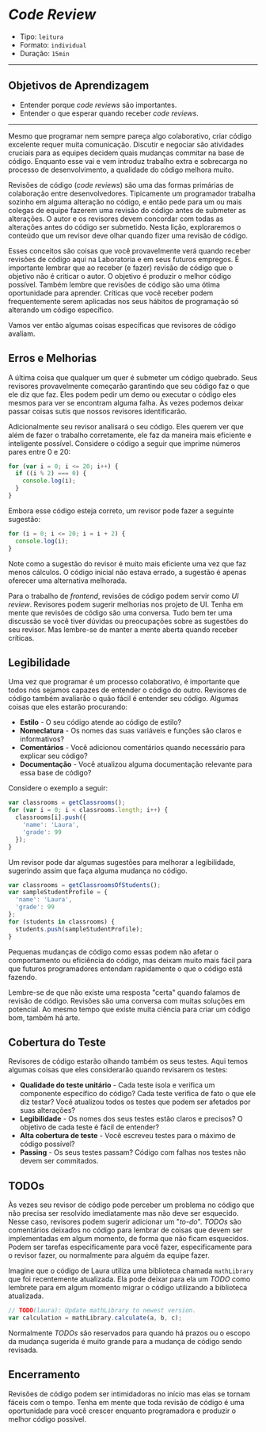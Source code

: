 # _Code Review_

- Tipo: `leitura`
- Formato: `individual`
- Duração: `15min`

***

## Objetivos de Aprendizagem

- Entender porque _code reviews_ são importantes.
- Entender o que esperar quando receber _code reviews_.

***

Mesmo que programar nem sempre pareça algo colaborativo, criar código excelente requer muita comunicação. Discutir e negociar são atividades cruciais para as equipes decidem quais mudanças commitar na base de código. Enquanto esse vai e vem introduz trabalho extra e sobrecarga no processo de desenvolvimento, a qualidade do código melhora muito.

Revisões de código (_code reviews_) são uma das formas primárias de colaboração entre desenvolvedores. Tipicamente um programador trabalha sozinho em alguma alteração no código, e então pede para um ou mais colegas de equipe fazerem uma revisão do código antes de submeter as alterações. O autor e os revisores devem concordar com todas as alterações antes do código ser submetido. Nesta lição, exploraremos o conteúdo que um revisor deve olhar quando fizer uma revisão de código.

Esses conceitos são coisas que você provavelmente verá quando receber revisões de código aqui na Laboratoria e em seus futuros empregos. É importante lembrar que ao receber (e fazer) revisão de código que o objetivo não é criticar o autor. O objetivo é produzir o melhor código possível. Também lembre que revisões de código são uma ótima oportunidade para aprender. Críticas que você receber podem frequentemente serem aplicadas nos seus hábitos de programação só alterando um código específico.

Vamos ver então algumas coisas específicas que revisores de código avaliam.

## Erros e Melhorias

A última coisa que qualquer um quer é submeter um código quebrado. Seus revisores provavelmente começarão garantindo que seu código faz o que ele diz que faz. Eles podem pedir um demo ou executar o código eles mesmos para ver se encontram alguma falha. Às vezes podemos deixar passar coisas sutis que nossos revisores identificarão.

Adicionalmente seu revisor analisará o seu código. Eles querem ver que além de fazer o trabalho corretamente, ele faz da maneira mais eficiente e inteligente possível. Considere o código a seguir que imprime números pares entre 0 e 20:

```javascript
for (var i = 0; i <= 20; i++) {
  if ((i % 2) === 0) {
    console.log(i);
  }
}
```

Embora esse código esteja correto, um revisor pode fazer a seguinte sugestão:

```javascript
for (i = 0; i <= 20; i = i + 2) {
  console.log(i);
}
```

Note como a sugestão do revisor é muito mais eficiente uma vez que faz menos cálculos. O código inicial não estava errado, a sugestão é apenas oferecer uma alternativa melhorada.

Para o trabalho de _frontend_, revisões de código podem servir como _UI review_. Revisores podem sugerir melhorias nos projeto de UI. Tenha em mente que revisões de código são uma conversa. Tudo bem ter uma discussão se você tiver dúvidas ou preocupações sobre as sugestões do seu revisor. Mas lembre-se de manter a mente aberta quando receber críticas.

## Legibilidade

Uma vez que programar é um processo colaborativo, é importante que todos nós sejamos capazes de entender o código do outro. Revisores de código também avaliarão o quão fácil é entender seu código. Algumas coisas que eles estarão procurando:

- **Estilo** - O seu código atende ao código de estilo?
- **Nomeclatura** - Os nomes das suas variáveis e funções são claros e informativos?
- **Comentários** - Você adicionou comentários quando necessário para explicar seu código?
- **Documentação** - Você atualizou alguma documentação relevante para essa base de código?

Considere o exemplo a seguir:

```javascript
var classrooms = getClassrooms();
for (var i = 0; i < classrooms.length; i++) {
  classrooms[i].push({
    'name': 'Laura',
    'grade': 99
  });
}
```

Um revisor pode dar algumas sugestões para melhorar a legibilidade, sugerindo assim que faça alguma mudança no código.

```javascript
var classrooms = getClassroomsOfStudents();
var sampleStudentProfile = {
  'name': 'Laura',
  'grade': 99
};
for (students in classrooms) {
  students.push(sampleStudentProfile);
}
```

Pequenas mudanças de código como essas podem não afetar o comportamento ou eficiência do código, mas deixam muito mais fácil para que futuros programadores entendam rapidamente o que o código está fazendo.

Lembre-se de que não existe uma resposta "certa" quando falamos de revisão de código. Revisões são uma conversa com muitas soluções em potencial. Ao mesmo tempo que existe muita ciência para criar um código bom, também há arte.

## Cobertura do Teste

Revisores de código estarão olhando também os seus testes. Aqui temos algumas coisas que eles considerarão quando revisarem os testes:

- **Qualidade do teste unitário** - Cada teste isola e verifica um componente específico do código? Cada teste verifica de fato o que ele diz testar? Você atualizou todos os testes que podem ser afetados por suas alterações?
- **Legibilidade** - Os nomes dos seus testes estão claros e precisos? O objetivo de cada teste é fácil de entender?
- **Alta cobertura de teste** - Você escreveu testes para o máximo de código possível?
- **Passing** - Os seus testes passam? Código com falhas nos testes não devem ser commitados.

## TODOs

Às vezes seu revisor de código pode perceber um problema no código que não precisa ser resolvido imediatamente mas não deve ser esquecido. Nesse caso, revisores podem sugerir adicionar um "_to-do_". _TODOs_ são comentários deixados no código para lembrar de coisas que devem ser implementadas em algum momento, de forma que não ficam esquecidos. Podem ser tarefas especificamente para você fazer, especificamente para o revisor fazer, ou normalmente para alguém da equipe fazer.

Imagine que o código de Laura utiliza uma biblioteca chamada `mathLibrary` que foi recentemente atualizada. Ela pode deixar para ela um _TODO_ como lembrete para em algum momento migrar o código utilizando a biblioteca atualizada. 

```javascript
// TODO(laura): Update mathLibrary to newest version.
var calculation = mathLibrary.calculate(a, b, c);
```

Normalmente _TODOs_ são reservados para quando há prazos ou o escopo da mudança sugerida é muito grande para a mudança de código sendo revisada.

## Encerramento

Revisões de código podem ser intimidadoras no início mas elas se tornam fáceis com o tempo. Tenha em mente que toda revisão de código é uma oportunidade para você crescer enquanto programadora e produzir o melhor código possível.